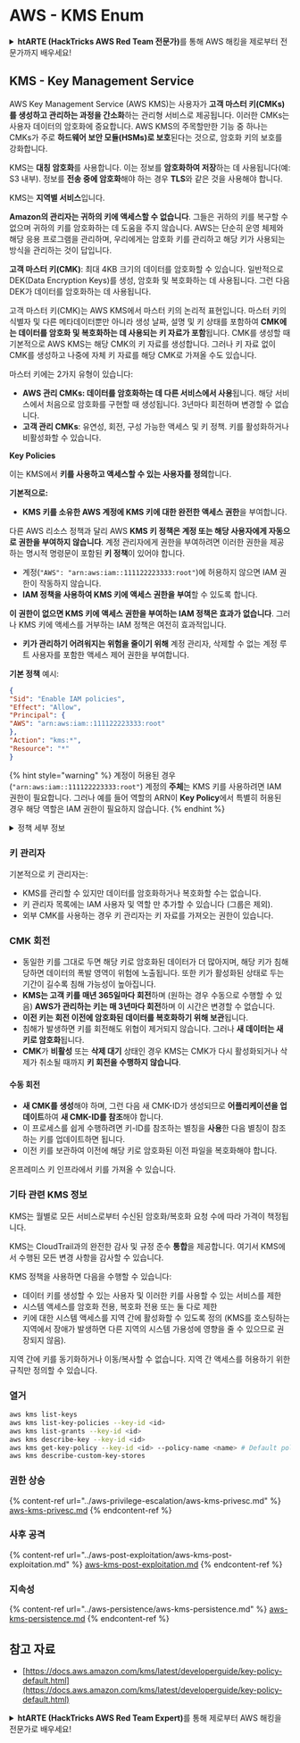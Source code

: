 # AWS - KMS Enum

<details>

<summary><strong>htARTE (HackTricks AWS Red Team 전문가)</strong>를 통해 AWS 해킹을 제로부터 전문가까지 배우세요!</summary>

HackTricks를 지원하는 다른 방법:

* **회사를 HackTricks에서 광고하거나 HackTricks를 PDF로 다운로드**하려면 [**구독 요금제**](https://github.com/sponsors/carlospolop)를 확인하세요!
* [**공식 PEASS & HackTricks 스왜그**](https://peass.creator-spring.com)를 구입하세요
* [**The PEASS Family**](https://opensea.io/collection/the-peass-family)를 발견하세요, 당사의 독점 [**NFTs**](https://opensea.io/collection/the-peass-family) 컬렉션
* **💬 [디스코드 그룹](https://discord.gg/hRep4RUj7f)** 또는 [텔레그램 그룹](https://t.me/peass)에 **가입**하거나 **트위터** 🐦 [**@hacktricks\_live**](https://twitter.com/hacktricks\_live)를 **팔로우**하세요.
* **HackTricks** 및 **HackTricks Cloud** github 저장소에 PR을 제출하여 **해킹 트릭을 공유**하세요.

</details>

## KMS - Key Management Service

AWS Key Management Service (AWS KMS)는 사용자가 **고객 마스터 키(CMKs)를 생성하고 관리하는 과정을 간소화**하는 관리형 서비스로 제공됩니다. 이러한 CMKs는 사용자 데이터의 암호화에 중요합니다. AWS KMS의 주목할만한 기능 중 하나는 CMKs가 주로 **하드웨어 보안 모듈(HSMs)로 보호**된다는 것으로, 암호화 키의 보호를 강화합니다.

KMS는 **대칭 암호화**를 사용합니다. 이는 정보를 **암호화하여 저장**하는 데 사용됩니다(예: S3 내부). 정보를 **전송 중에 암호화**해야 하는 경우 **TLS**와 같은 것을 사용해야 합니다.

KMS는 **지역별 서비스**입니다.

**Amazon의 관리자는 귀하의 키에 액세스할 수 없습니다**. 그들은 귀하의 키를 복구할 수 없으며 귀하의 키를 암호화하는 데 도움을 주지 않습니다. AWS는 단순히 운영 체제와 해당 응용 프로그램을 관리하며, 우리에게는 암호화 키를 관리하고 해당 키가 사용되는 방식을 관리하는 것이 답입니다.

**고객 마스터 키(CMK)**: 최대 4KB 크기의 데이터를 암호화할 수 있습니다. 일반적으로 DEK(Data Encryption Keys)를 생성, 암호화 및 복호화하는 데 사용됩니다. 그런 다음 DEK가 데이터를 암호화하는 데 사용됩니다.

고객 마스터 키(CMK)는 AWS KMS에서 마스터 키의 논리적 표현입니다. 마스터 키의 식별자 및 다른 메타데이터뿐만 아니라 생성 날짜, 설명 및 키 상태를 포함하여 **CMK에는 데이터를 암호화 및 복호화하는 데 사용되는 키 자료가 포함**됩니다. CMK를 생성할 때 기본적으로 AWS KMS는 해당 CMK의 키 자료를 생성합니다. 그러나 키 자료 없이 CMK를 생성하고 나중에 자체 키 자료를 해당 CMK로 가져올 수도 있습니다.

마스터 키에는 2가지 유형이 있습니다:

* **AWS 관리 CMKs: 데이터를 암호화하는 데 다른 서비스에서 사용**됩니다. 해당 서비스에서 처음으로 암호화를 구현할 때 생성됩니다. 3년마다 회전하며 변경할 수 없습니다.
* **고객 관리 CMKs**: 유연성, 회전, 구성 가능한 액세스 및 키 정책. 키를 활성화하거나 비활성화할 수 있습니다.

**Key Policies**

이는 KMS에서 **키를 사용하고 액세스할 수 있는 사용자를 정의**합니다.

**기본적으로:**

* **KMS 키를 소유한 AWS 계정에 KMS 키에 대한 완전한 액세스 권한**을 부여합니다.

다른 AWS 리소스 정책과 달리 AWS **KMS 키 정책은 계정 또는 해당 사용자에게 자동으로 권한을 부여하지 않습니다**. 계정 관리자에게 권한을 부여하려면 이러한 권한을 제공하는 명시적 명령문이 포함된 **키 정책**이 있어야 합니다.

* 계정(`"AWS": "arn:aws:iam::111122223333:root"`)에 허용하지 않으면 IAM 권한이 작동하지 않습니다.
* **IAM 정책을 사용하여 KMS 키에 액세스 권한을 부여**할 수 있도록 합니다.

**이 권한이 없으면 KMS 키에 액세스 권한을 부여하는 IAM 정책은 효과가 없습니다**. 그러나 KMS 키에 액세스를 거부하는 IAM 정책은 여전히 효과적입니다.
* **키가 관리하기 어려워지는 위험을 줄이기 위해** 계정 관리자, 삭제할 수 없는 계정 루트 사용자를 포함한 액세스 제어 권한을 부여합니다.

**기본 정책** 예시:
```json
{
"Sid": "Enable IAM policies",
"Effect": "Allow",
"Principal": {
"AWS": "arn:aws:iam::111122223333:root"
},
"Action": "kms:*",
"Resource": "*"
}
```
{% hint style="warning" %}
계정이 허용된 경우 (`"arn:aws:iam::111122223333:root"`) 계정의 **주체**는 KMS 키를 사용하려면 IAM 권한이 필요합니다. 그러나 예를 들어 역할의 ARN이 **Key Policy**에서 특별히 허용된 경우 해당 역할은 IAM 권한이 필요하지 않습니다.
{% endhint %}

<details>

<summary>정책 세부 정보</summary>

정책의 속성:

* JSON 기반 문서
* Resource --> 영향을 받는 리소스 ("\*"일 수 있음)
* Action --> kms:Encrypt, kms:Decrypt, kms:CreateGrant ... (권한)
* Effect --> 허용/거부
* Principal --> 영향을 받는 arn
* Conditions (선택 사항) --> 권한 부여 조건

그랜트:

* 권한을 다른 AWS 주체에게 위임할 수 있습니다. AWS 계정 내에서 AWS KMS API를 사용하여 생성해야 합니다. CMK 식별자, 수령 주체 및 필요한 작업 수준 (Decrypt, Encrypt, GenerateDataKey...)을 지정할 수 있습니다.
* 그랜트가 생성되면 GrantToken 및 GratID가 발급됩니다.

**액세스**:

* **키 정책**을 통해 -- 이 존재하는 경우 IAM 정책보다 **우선**합니다.
* **IAM 정책**을 통해
* **그랜트**를 통해

</details>

### 키 관리자

기본적으로 키 관리자는:

* KMS를 관리할 수 있지만 데이터를 암호화하거나 복호화할 수는 없습니다.
* 키 관리자 목록에는 IAM 사용자 및 역할 만 추가할 수 있습니다 (그룹은 제외).
* 외부 CMK를 사용하는 경우 키 관리자는 키 자료를 가져오는 권한이 있습니다.

### CMK 회전

* 동일한 키를 그대로 두면 해당 키로 암호화된 데이터가 더 많아지며, 해당 키가 침해당하면 데이터의 폭발 영역이 위험에 노출됩니다. 또한 키가 활성화된 상태로 두는 기간이 길수록 침해 가능성이 높아집니다.
* **KMS는 고객 키를 매년 365일마다 회전**하며 (원하는 경우 수동으로 수행할 수 있음) **AWS가 관리하는 키는 매 3년마다 회전**하며 이 시간은 변경할 수 없습니다.
* **이전 키는 회전 이전에 암호화된 데이터를 복호화하기 위해 보관**됩니다.
* 침해가 발생하면 키를 회전해도 위협이 제거되지 않습니다. 그러나 **새 데이터는 새 키로 암호화**됩니다.
* **CMK**가 **비활성** 또는 **삭제 대기** 상태인 경우 KMS는 CMK가 다시 활성화되거나 삭제가 취소될 때까지 **키 회전을 수행하지 않습니다**.

#### 수동 회전

* **새 CMK를 생성**해야 하며, 그런 다음 새 CMK-ID가 생성되므로 **어플리케이션을 업데이트**하여 **새 CMK-ID를 참조**해야 합니다.
* 이 프로세스를 쉽게 수행하려면 키-ID를 참조하는 별칭을 **사용**한 다음 별칭이 참조하는 키를 업데이트하면 됩니다.
* 이전 키를 보관하여 이전에 해당 키로 암호화된 이전 파일을 복호화해야 합니다.

온프레미스 키 인프라에서 키를 가져올 수 있습니다.

### 기타 관련 KMS 정보

KMS는 월별로 모든 서비스로부터 수신된 암호화/복호화 요청 수에 따라 가격이 책정됩니다.

KMS는 CloudTrail과의 완전한 감사 및 규정 준수 **통합**을 제공합니다. 여기서 KMS에서 수행된 모든 변경 사항을 감사할 수 있습니다.

KMS 정책을 사용하면 다음을 수행할 수 있습니다:

* 데이터 키를 생성할 수 있는 사용자 및 이러한 키를 사용할 수 있는 서비스를 제한
* 시스템 액세스를 암호화 전용, 복호화 전용 또는 둘 다로 제한
* 키에 대한 시스템 액세스를 지역 간에 활성화할 수 있도록 정의 (KMS를 호스팅하는 지역에서 장애가 발생하면 다른 지역의 시스템 가용성에 영향을 줄 수 있으므로 권장되지 않음).

지역 간에 키를 동기화하거나 이동/복사할 수 없습니다. 지역 간 액세스를 허용하기 위한 규칙만 정의할 수 있습니다.

### 열거
```bash
aws kms list-keys
aws kms list-key-policies --key-id <id>
aws kms list-grants --key-id <id>
aws kms describe-key --key-id <id>
aws kms get-key-policy --key-id <id> --policy-name <name> # Default policy name is "default"
aws kms describe-custom-key-stores
```
### 권한 상승

{% content-ref url="../aws-privilege-escalation/aws-kms-privesc.md" %}
[aws-kms-privesc.md](../aws-privilege-escalation/aws-kms-privesc.md)
{% endcontent-ref %}

### 사후 공격

{% content-ref url="../aws-post-exploitation/aws-kms-post-exploitation.md" %}
[aws-kms-post-exploitation.md](../aws-post-exploitation/aws-kms-post-exploitation.md)
{% endcontent-ref %}

### 지속성

{% content-ref url="../aws-persistence/aws-kms-persistence.md" %}
[aws-kms-persistence.md](../aws-persistence/aws-kms-persistence.md)
{% endcontent-ref %}

## 참고 자료

* [https://docs.aws.amazon.com/kms/latest/developerguide/key-policy-default.html](https://docs.aws.amazon.com/kms/latest/developerguide/key-policy-default.html)

<details>

<summary><strong>htARTE (HackTricks AWS Red Team Expert)</strong>를 통해 제로부터 AWS 해킹을 전문가로 배우세요!</summary>

HackTricks를 지원하는 다른 방법:

* **회사를 HackTricks에서 광고하거나 PDF로 다운로드하려면** [**구독 요금제**](https://github.com/sponsors/carlospolop)를 확인하세요!
* [**공식 PEASS & HackTricks 스왜그**](https://peass.creator-spring.com)를 구매하세요
* [**The PEASS Family**](https://opensea.io/collection/the-peass-family)를 발견하세요, 당사의 독점 [**NFTs**](https://opensea.io/collection/the-peass-family) 컬렉션
* **💬 [디스코드 그룹](https://discord.gg/hRep4RUj7f)** 또는 [텔레그램 그룹](https://t.me/peass)에 **가입**하거나 **트위터** 🐦 [**@hacktricks\_live**](https://twitter.com/hacktricks\_live)를 **팔로우**하세요.
* **HackTricks** 및 **HackTricks Cloud** 깃허브 저장소에 PR을 제출하여 **해킹 트릭을 공유**하세요.

</details>
